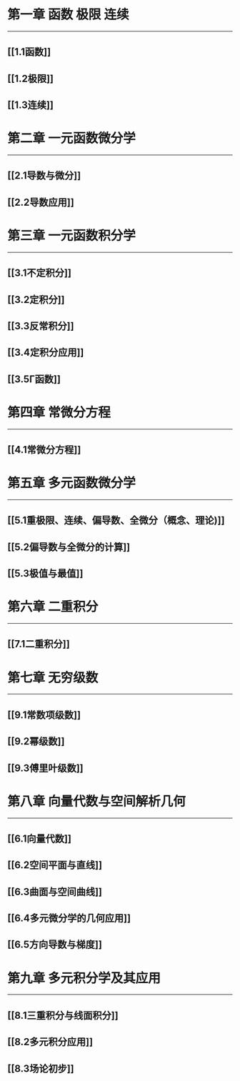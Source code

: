 # 第一章 函数 极限 连续

---

## [[1.1函数]]

## [[1.2极限]]

## [[1.3连续]]

# 第二章 一元函数微分学

---

## [[2.1导数与微分]]

## [[2.2导数应用]]

# 第三章 一元函数积分学

---

## [[3.1不定积分]]

## [[3.2定积分]]

## [[3.3反常积分]]

## [[3.4定积分应用]]
## [[3.5Γ函数]]

# 第四章 常微分方程

---

## [[4.1常微分方程]]

# 第五章 多元函数微分学

---

## [[5.1重极限、连续、偏导数、全微分（概念、理论)]]

## [[5.2偏导数与全微分的计算]]

## [[5.3极值与最值]]

# 第六章 二重积分

---

## [[7.1二重积分]]

# 第七章 无穷级数

---

## [[9.1常数项级数]]

## [[9.2幂级数]]

## [[9.3傅里叶级数]]

# 第八章 向量代数与空间解析几何

---

## [[6.1向量代数]]

## [[6.2空间平面与直线]]

## [[6.3曲面与空间曲线]]

## [[6.4多元微分学的几何应用]]

## [[6.5方向导数与梯度]]

# 第九章 多元积分学及其应用

---

## [[8.1三重积分与线面积分]]

## [[8.2多元积分应用]]

## [[8.3场论初步]]
